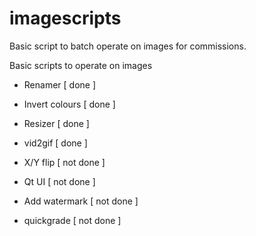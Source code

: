 # imagescripts
Basic script to batch operate on images for commissions. 

Basic scripts to operate on images 
- Renamer [ done ]
- Invert colours [ done ]
- Resizer [ done ]
- vid2gif [ done ] 


- X/Y flip [ not done ]
- Qt UI [ not done ]
- Add watermark [ not done ]
- quickgrade [ not done ]
